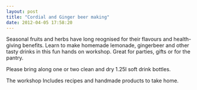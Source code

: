 ```yaml
---
layout: post
title: "Cordial and Ginger beer making"
date: 2012-04-05 17:58:20
---
```


Seasonal fruits and herbs have long reognised for their flavours and health-giving benefits. Learn to make homemade lemonade, gingerbeer and other tasty drinks in this fun hands on workshop. Great for parties, gifts or for the pantry. 

Please bring along one or two clean and dry 1.25l soft drink bottles.

The workshop Includes recipes and handmade products to take home.